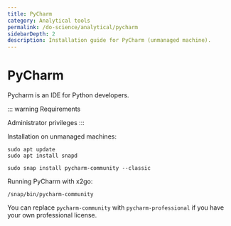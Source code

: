 ```yaml
---
title: PyCharm
category: Analytical tools
permalink: /do-science/analytical/pycharm
sidebarDepth: 2
description: Installation guide for PyCharm (unmanaged machine).
---
```


# PyCharm

Pycharm is an IDE for Python developers.

::: warning Requirements

Administrator privileges
:::


Installation on unmanaged machines:

```
sudo apt update
sudo apt install snapd

sudo snap install pycharm-community --classic
```

Running PyCharm with x2go:
```
/snap/bin/pycharm-community
```

You can replace `pycharm-community` with `pycharm-professional` if you have your own professional license.
